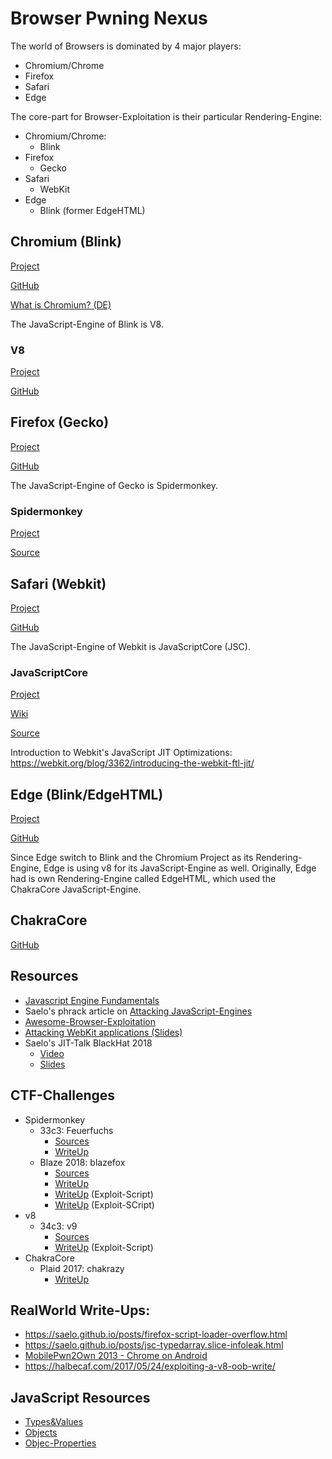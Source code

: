 Browser Pwning Nexus
===

The world of Browsers is dominated by 4 major players:
*   Chromium/Chrome
*   Firefox
*   Safari
*   Edge

The core-part for Browser-Exploitation is their particular Rendering-Engine:
*   Chromium/Chrome:
    *   Blink
*   Firefox
    *   Gecko   
*   Safari
    *   WebKit  
*   Edge
    *   Blink (former EdgeHTML)



## Chromium (Blink)

[Project](https://www.chromium.org/blink)

[GitHub](https://github.com/chromium/chromium)

[What is Chromium? (DE)](https://www.heise.de/newsticker/meldung/Chrome-und-Chromium-Was-sind-eigentlich-die-Unterschiede-4245456.html)

The JavaScript-Engine of Blink is V8.

### V8

[Project](https://v8.dev/)

[GitHub](https://github.com/v8/v8)




## Firefox (Gecko)

[Project](https://developer.mozilla.org/en-US/docs/Mozilla/Gecko)

[GitHub](https://github.com/mozilla/gecko-dev)


The JavaScript-Engine of Gecko is Spidermonkey.

### Spidermonkey

[Project](https://developer.mozilla.org/en-US/docs/Mozilla/Projects/SpiderMonkey)

[Source](https://developer.mozilla.org/en-US/docs/Mozilla/Projects/SpiderMonkey/Getting_SpiderMonkey_source_code)




## Safari (Webkit)

[Project](https://webkit.org/)

[GitHub](https://github.com/WebKit/webkit)


The JavaScript-Engine of Webkit is JavaScriptCore (JSC).

### JavaScriptCore

[Project](https://developer.apple.com/documentation/javascriptcore)

[Wiki](https://trac.webkit.org/wiki/JavaScriptCore)

[Source](https://github.com/WebKit/webkit/tree/master/Source/JavaScriptCore)

Introduction to Webkit's JavaScript JIT Optimizations: https://webkit.org/blog/3362/introducing-the-webkit-ftl-jit/




## Edge (Blink/EdgeHTML)

[Project](https://www.microsoft.com/en-us/windows/microsoft-edge)

[GitHub](https://github.com/MicrosoftEdge)


Since Edge switch to Blink and the Chromium Project as its Rendering-Engine, Edge is using v8 for its JavaScript-Engine as well.
Originally, Edge had is own Rendering-Engine called EdgeHTML, which used the ChakraCore JavaScript-Engine.

## ChakraCore


[GitHub](https://github.com/Microsoft/ChakraCore)


## Resources

* [Javascript Engine Fundamentals](https://mathiasbynens.be/notes/shapes-ics)
* Saelo's phrack article on [Attacking JavaScript-Engines](http://www.phrack.org/papers/attacking_javascript_engines.html)
* [Awesome-Browser-Exploitation](https://github.com/Escapingbug/awesome-browser-exploit)
* [Attacking WebKit applications (Slides)](https://cansecwest.com/slides/2015/Liang_CanSecWest2015.pdf)
* Saelo's JIT-Talk BlackHat 2018
    * [Video](https://youtu.be/emt1yf2Fg9g)
    * [Slides](https://saelo.github.io/presentations/bits_of_launchd.pdf)


## CTF-Challenges

* Spidermonkey
    * 33c3: Feuerfuchs
        *   [Sources](https://github.com/saelo/feuerfuchs)
        *   [WriteUp](https://bruce30262.github.io/Learning-browser-exploitation-via-33C3-CTF-feuerfuchs-challenge/)
    *   Blaze 2018: blazefox
        *   [Sources](https://ctftime.org/task/6000)
        *   [WriteUp](https://devcraft.io/2018/04/27/blazefox-blaze-ctf-2018.html)
        *   [WriteUp](https://gist.github.com/niklasb/4bddc9e8f32c3bd277ed26d66d488834) (Exploit-Script)
        *   [WriteUp](https://github.com/Jinmo/ctfs/blob/master/2018/blaze/pwn/blazefox.html) (Exploit-SCript)
* v8
    * 34c3: v9
        *   [Sources](https://github.com/saelo/v9)
        *   [WriteUp](https://gist.github.com/itsZN/9ae6417129c6658130a898cdaba8d76c) (Exploit-Script)
* ChakraCore
    * Plaid 2017: chakrazy
        *   [WriteUp](https://bruce30262.github.io/Chakrazy-exploiting-type-confusion-bug-in-ChakraCore/)

## RealWorld Write-Ups:

* https://saelo.github.io/posts/firefox-script-loader-overflow.html
* https://saelo.github.io/posts/jsc-typedarray.slice-infoleak.html
* [MobilePwn2Own 2013 - Chrome on Android](https://docs.google.com/document/d/1tHElG04AJR5OR2Ex-m_Jsmc8S5fAbRB3s4RmTG_PFnw/edit)
* https://halbecaf.com/2017/05/24/exploiting-a-v8-oob-write/

 
## JavaScript Resources

* [Types&Values](http://www.ecma-international.org/ecma-262/6.0/#sec-ecmascript-data-types-and-values)
* [Objects](http://www.ecma-international.org/ecma-262/6.0/#sec-objects)
* [Objec-Properties](https://tc39.github.io/ecma262/#sec-property-attributes)